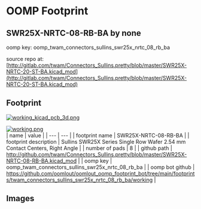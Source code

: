 # OOMP Footprint  
## SWR25X-NRTC-08-RB-BA  by none  
  
oomp key: oomp_twam_connectors_sullins_swr25x_nrtc_08_rb_ba  
  
source repo at: [http://gitlab.com/twam/Connectors_Sullins.pretty/blob/master/SWR25X-NRTC-20-ST-BA.kicad_mod](http://gitlab.com/twam/Connectors_Sullins.pretty/blob/master/SWR25X-NRTC-20-ST-BA.kicad_mod)  
## Footprint  
  
[![working_kicad_pcb_3d.png](working_kicad_pcb_3d_600.png)](working_kicad_pcb_3d.png)  
  
[![working.png](working_600.png)](working.png)  
| name | value | 
| --- | --- | 
| footprint name | SWR25X-NRTC-08-RB-BA | 
| footprint description | Sullins SWR25X Series Single Row Wafer 2.54 mm Contact Centers, Right Angle | 
| number of pads | 8 | 
| github path | http://github.com/twam/Connectors_Sullins.pretty/blob/master/SWR25X-NRTC-08-RB-BA.kicad_mod | 
| oomp key | oomp_twam_connectors_sullins_swr25x_nrtc_08_rb_ba | 
| oomp bot github | https://github.com/oomlout/oomlout_oomp_footprint_bot/tree/main/footprints/twam_connectors_sullins_swr25x_nrtc_08_rb_ba/working | 
## Images  
